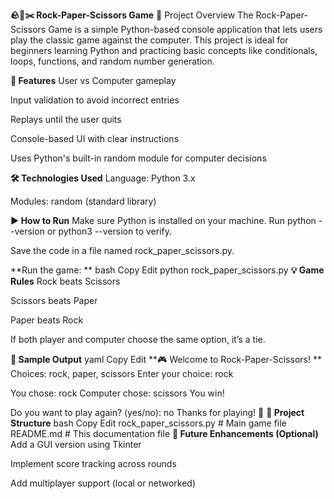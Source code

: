 **🪨📄✂️ Rock-Paper-Scissors Game**
🎯 Project Overview
The Rock-Paper-Scissors Game is a simple Python-based console application that lets users play the classic game against the computer. This project is ideal for beginners learning Python and practicing basic concepts like conditionals, loops, functions, and random number generation.

**🔧 Features**
User vs Computer gameplay

Input validation to avoid incorrect entries

Replays until the user quits

Console-based UI with clear instructions

Uses Python's built-in random module for computer decisions

**🛠 Technologies Used**
Language: Python 3.x

Modules: random (standard library)

**▶️ How to Run**
Make sure Python is installed on your machine.
Run python --version or python3 --version to verify.

Save the code in a file named rock_paper_scissors.py.

**Run the game:
**
bash
Copy
Edit
python rock_paper_scissors.py
**💡 Game Rules**
Rock beats Scissors

Scissors beats Paper

Paper beats Rock

If both player and computer choose the same option, it’s a tie.

**👀 Sample Output**
yaml
Copy
Edit
**🎮 Welcome to Rock-Paper-Scissors!
**
Choices: rock, paper, scissors
Enter your choice: rock

You chose: rock
Computer chose: scissors
You win!

Do you want to play again? (yes/no): no
Thanks for playing! 👋
**📁 Project Structure**
bash
Copy
Edit
rock_paper_scissors.py     # Main game file
README.md                  # This documentation file
**📌 Future Enhancements (Optional)**
Add a GUI version using Tkinter

Implement score tracking across rounds

Add multiplayer support (local or networked)
